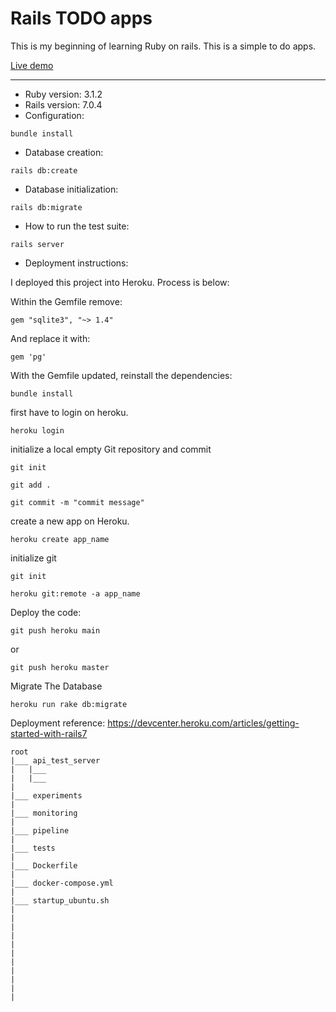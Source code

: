 # Rails TODO apps

This is my beginning of learning Ruby on rails.
This is a simple to do apps.

[Live demo](https://mur-todo-app.herokuapp.com/)

---

* Ruby version:
    3.1.2
* Rails version:
    7.0.4
* Configuration:
```
bundle install
```
* Database creation:
```
rails db:create
```
* Database initialization:
```
rails db:migrate
```
* How to run the test suite:
```
rails server
```
* Deployment instructions:

I deployed this project into Heroku. Process is below:

Within the Gemfile remove:

```
gem "sqlite3", "~> 1.4"
```
And replace it with:
```
gem 'pg'
```
With the Gemfile updated, reinstall the dependencies:
```
bundle install
```
first have to login on heroku.
```
heroku login
```
 initialize a local empty Git repository and commit
```
git init

git add .

git commit -m "commit message"
```
create a new app on Heroku.
```
heroku create app_name
```
initialize git
```
git init

heroku git:remote -a app_name
```
Deploy the code:
```
git push heroku main
```
or
```
git push heroku master
```
Migrate The Database
```
heroku run rake db:migrate
```
Deployment reference: https://devcenter.heroku.com/articles/getting-started-with-rails7



```
root
|___ api_test_server
|   |___
|   |___
|
|___ experiments
|
|___ monitoring
|
|___ pipeline
|
|___ tests
|
|___ Dockerfile
|
|___ docker-compose.yml
|
|___ startup_ubuntu.sh
|
|
|
|
|
|
|
|
|
|
|
